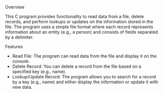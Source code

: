 Overview

This C program provides functionality to read data from a file, delete records, and perform lookups or updates on the information stored in the file. The program uses a simple file format where each record represents information about an entity (e.g., a person) and consists of fields separated by a delimiter.

Features

- Read File: The program can read data from the file and display it on the console.
- Delete Record: You can delete a record from the file based on a specified key (e.g., name).
- Lookup/Update Record: The program allows you to search for a record by a key (e.g., name) and either display the information or update it with new data.
